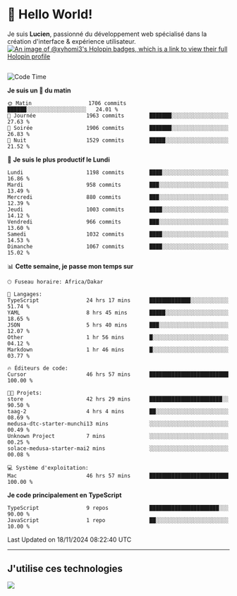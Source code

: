 # 👋 Hello World!

Je suis **Lucien**, passionné du développement web spécialisé dans la création d'interface & expérience utilisateur.
[![An image of @xyhomi3's Holopin badges, which is a link to view their full Holopin profile](https://holopin.me/xyhomi3)](https://holopin.io/@xyhomi3)

##

<!--START_SECTION:waka-->
![Code Time](http://img.shields.io/badge/Code%20Time-2%2C552%20hrs%2021%20mins-blue)

**Je suis un 🐤 du matin** 

```text
🌞 Matin                  1706 commits        ██████░░░░░░░░░░░░░░░░░░░   24.01 % 
🌆 Journée                1963 commits        ███████░░░░░░░░░░░░░░░░░░   27.63 % 
🌃 Soirée                 1906 commits        ███████░░░░░░░░░░░░░░░░░░   26.83 % 
🌙 Nuit                   1529 commits        █████░░░░░░░░░░░░░░░░░░░░   21.52 % 
```
📅 **Je suis le plus productif le Lundi** 

```text
Lundi                    1198 commits        ████░░░░░░░░░░░░░░░░░░░░░   16.86 % 
Mardi                    958 commits         ███░░░░░░░░░░░░░░░░░░░░░░   13.49 % 
Mercredi                 880 commits         ███░░░░░░░░░░░░░░░░░░░░░░   12.39 % 
Jeudi                    1003 commits        ████░░░░░░░░░░░░░░░░░░░░░   14.12 % 
Vendredi                 966 commits         ███░░░░░░░░░░░░░░░░░░░░░░   13.60 % 
Samedi                   1032 commits        ████░░░░░░░░░░░░░░░░░░░░░   14.53 % 
Dimanche                 1067 commits        ████░░░░░░░░░░░░░░░░░░░░░   15.02 % 
```


📊 **Cette semaine, je passe mon temps sur** 

```text
🕑︎ Fuseau horaire: Africa/Dakar

💬 Langages: 
TypeScript               24 hrs 17 mins      █████████████░░░░░░░░░░░░   51.74 % 
YAML                     8 hrs 45 mins       █████░░░░░░░░░░░░░░░░░░░░   18.65 % 
JSON                     5 hrs 40 mins       ███░░░░░░░░░░░░░░░░░░░░░░   12.07 % 
Other                    1 hr 56 mins        █░░░░░░░░░░░░░░░░░░░░░░░░   04.12 % 
Markdown                 1 hr 46 mins        █░░░░░░░░░░░░░░░░░░░░░░░░   03.77 % 

🔥 Éditeurs de code: 
Cursor                   46 hrs 57 mins      █████████████████████████   100.00 % 

🐱‍💻 Projets: 
store                    42 hrs 29 mins      ███████████████████████░░   90.50 % 
taag-2                   4 hrs 4 mins        ██░░░░░░░░░░░░░░░░░░░░░░░   08.69 % 
medusa-dtc-starter-munchi13 mins             ░░░░░░░░░░░░░░░░░░░░░░░░░   00.49 % 
Unknown Project          7 mins              ░░░░░░░░░░░░░░░░░░░░░░░░░   00.25 % 
solace-medusa-starter-mai2 mins              ░░░░░░░░░░░░░░░░░░░░░░░░░   00.08 % 

💻 Système d'exploitation: 
Mac                      46 hrs 57 mins      █████████████████████████   100.00 % 
```

**Je code principalement en TypeScript** 

```text
TypeScript               9 repos             ██████████████████████░░░   90.00 % 
JavaScript               1 repo              ██░░░░░░░░░░░░░░░░░░░░░░░   10.00 % 
```




 Last Updated on 18/11/2024 08:22:40 UTC
<!--END_SECTION:waka-->
---

## J'utilise ces technologies

<p align="left">
  <a href="https://skillicons.dev">
    <img src="https://skillicons.dev/icons?i=ts,js,md,scss,tailwind,react,docker,express,astro,vite,nextjs,vercel,figma,ableton" />
  </a>
</p>

